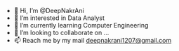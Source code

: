 - 👋 Hi, I’m @DeepNakrAni
- 👀 I’m interested in Data Analyst
- 🌱 I’m currently learning Computer Engineering
- 💞️ I’m looking to collaborate on ...
- 📫 Reach me by my mail deepnakrani1207@gmail.com

<!---
DeepNakrAni/DeepNakrAni is a ✨ special ✨ repository because its `README.md` (this file) appears on your GitHub profile.
You can click the Preview link to take a look at your changes.
--->
